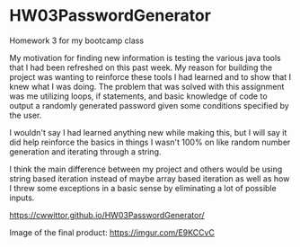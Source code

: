 # HW03PasswordGenerator
Homework 3 for my bootcamp class

My motivation for finding new information is testing the various java tools that I had been refreshed on this past week. My reason for building the project was wanting to reinforce these tools I had learned and to show that I knew what I was doing. The problem that was solved with this assignment was me utilizing loops, if statements, and basic knowledge of code to output a randomly generated password given some conditions specified by the user.

I wouldn't say I had learned anything new while making this, but I will say it did help reinforce the basics in things I wasn't 100% on like random number generation and iterating through a string.

I think the main difference between my project and others would be using string based iteration instead of maybe array based iteration as well as how I threw some exceptions in a basic sense by eliminating a lot of possible inputs.

https://cwwittor.github.io/HW03PasswordGenerator/

Image of the final product: https://imgur.com/E9KCCvC